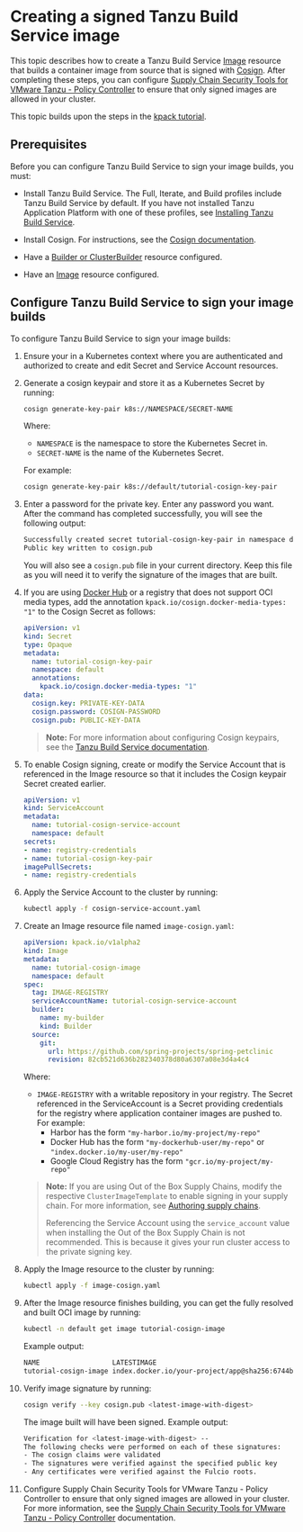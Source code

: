 # Creating a signed Tanzu Build Service image

This topic describes how to create a Tanzu Build Service
[Image](https://docs.vmware.com/en/Tanzu-Build-Service/1.6/vmware-tanzu-build-service/GUID-managing-images.html)
resource that builds a container image from source that is signed with
[Cosign](https://github.com/sigstore/cosign).
After completing these steps, you can configure
[Supply Chain Security Tools for VMware Tanzu - Policy Controller](../scst-policy/overview.md)
to ensure that only signed images are allowed in your cluster. <!-- is this an expected goal for users? -->

This topic builds upon the steps in the
[kpack tutorial](https://github.com/pivotal/kpack/blob/main/docs/tutorial.md).

## <a id="prereqs"></a> Prerequisites

Before you can configure Tanzu Build Service to sign your image builds, you must:

- Install Tanzu Build Service. The Full, Iterate, and Build profiles include Tanzu Build Service by default.
If you have not installed Tanzu Application Platform with one of these profiles,
see [Installing Tanzu Build Service](install-tbs.md).

- Install Cosign. For instructions, see the [Cosign documentation](https://docs.sigstore.dev/cosign/installation/).

- Have a [Builder or ClusterBuilder](https://docs.vmware.com/en/Tanzu-Build-Service/1.6/vmware-tanzu-build-service/GUID-managing-builders.html)
resource configured.

- Have an [Image](https://docs.vmware.com/en/Tanzu-Build-Service/1.6/vmware-tanzu-build-service/GUID-managing-images.html)
resource configured.

## <a id="sign-image-builds"></a> Configure Tanzu Build Service to sign your image builds

To configure Tanzu Build Service to sign your image builds:

1. Ensure your in a Kubernetes context where you are authenticated and authorized to
create and edit Secret and Service Account resources.

1. Generate a cosign keypair and store it as a Kubernetes Secret by running:

    ```bash
    cosign generate-key-pair k8s://NAMESPACE/SECRET-NAME
    ```

    Where:

    - `NAMESPACE` is the namespace to store the Kubernetes Secret in.
    - `SECRET-NAME` is the name of the Kubernetes Secret.

    For example:

    ```bash
    cosign generate-key-pair k8s://default/tutorial-cosign-key-pair
    ```

1. Enter a password for the private key. Enter any password you want.
After the command has completed successfully, you will see the following output:

    ```bash
    Successfully created secret tutorial-cosign-key-pair in namespace default
    Public key written to cosign.pub
    ```

    You will also see a `cosign.pub` file in your current directory.
    Keep this file as you will need it to verify the signature of the images that are built.

1. If you are using [Docker Hub](https://hub.docker.com/) or a registry that does not support OCI
media types, add the annotation `kpack.io/cosign.docker-media-types: "1"` to the Cosign Secret as follows:

    ```yaml
    apiVersion: v1
    kind: Secret
    type: Opaque
    metadata:
      name: tutorial-cosign-key-pair
      namespace: default
      annotations:
        kpack.io/cosign.docker-media-types: "1"
    data:
      cosign.key: PRIVATE-KEY-DATA
      cosign.password: COSIGN-PASSWORD
      cosign.pub: PUBLIC-KEY-DATA
    ```

    >**Note:** For more information about configuring Cosign keypairs, see the
    >[Tanzu Build Service documentation](https://docs.vmware.com/en/Tanzu-Build-Service/1.6/vmware-tanzu-build-service/GUID-managing-images.html#image-signing-with-cosign).

1. To enable Cosign signing, create or modify the Service Account that is referenced in the Image resource
so that it includes the Cosign keypair Secret created earlier.

    ```yaml
    apiVersion: v1
    kind: ServiceAccount
    metadata:
      name: tutorial-cosign-service-account
      namespace: default
    secrets:
    - name: registry-credentials
    - name: tutorial-cosign-key-pair
    imagePullSecrets:
    - name: registry-credentials
    ```

    <!-- which items can be the placeholders here? -->

1. Apply the Service Account to the cluster by running:

    ```bash
    kubectl apply -f cosign-service-account.yaml
    ```

1. Create an Image resource file named `image-cosign.yaml`:

    ```yaml
    apiVersion: kpack.io/v1alpha2
    kind: Image
    metadata:
      name: tutorial-cosign-image
      namespace: default
    spec:
      tag: IMAGE-REGISTRY
      serviceAccountName: tutorial-cosign-service-account
      builder:
        name: my-builder
        kind: Builder
      source:
        git:
          url: https://github.com/spring-projects/spring-petclinic
          revision: 82cb521d636b282340378d80a6307a08e3d4a4c4
    ```

    <!-- get a list of all placeholders in this snippet -->

    Where:

    - `IMAGE-REGISTRY` with a writable repository in your registry.
    The Secret referenced in the ServiceAccount is a Secret providing credentials
    for the registry where application container images are pushed to. For example:
      - Harbor has the form `"my-harbor.io/my-project/my-repo"`
      - Docker Hub has the form `"my-dockerhub-user/my-repo"` or `"index.docker.io/my-user/my-repo"`
      - Google Cloud Registry has the form `"gcr.io/my-project/my-repo"`

    >**Note:** If you are using Out of the Box Supply Chains, modify the respective `ClusterImageTemplate`
    >to enable signing in your supply chain. For more information, see [Authoring supply chains](../scc/authoring-supply-chains.md).
    >
    >Referencing the Service Account using the `service_account` value when installing the
    >Out of the Box Supply Chain is not recommended.
    >This is because it gives your run cluster access to the private signing key.

1. Apply the Image resource to the cluster by running:

    ```bash
    kubectl apply -f image-cosign.yaml
    ```

1. After the Image resource finishes building, you can get the fully resolved and built OCI image by running:

    ```bash
    kubectl -n default get image tutorial-cosign-image
    ```

    Example output:

    ```bash
    NAME                  LATESTIMAGE                                        READY
    tutorial-cosign-image index.docker.io/your-project/app@sha256:6744b...   True
    ```

1. Verify image signature by running:

    ```bash
    cosign verify --key cosign.pub <latest-image-with-digest>
    ```

    <!-- is <latest-image-with-digest> a placeholder? whats the definition? -->
    The image built will have been signed. Example output:

    ```bash
    Verification for <latest-image-with-digest> --
    The following checks were performed on each of these signatures:
    - The cosign claims were validated
    - The signatures were verified against the specified public key
    - Any certificates were verified against the Fulcio roots.
    ```

1. Configure Supply Chain Security Tools for VMware Tanzu - Policy Controller
to ensure that only signed images are allowed in your cluster.
For more information, see the [Supply Chain Security Tools for VMware Tanzu - Policy Controller](../scst-policy/overview.md) documentation.

